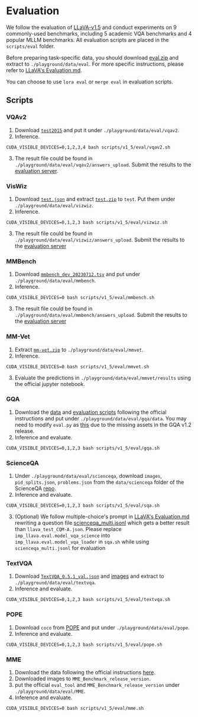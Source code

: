 # Evaluation
We follow the evaluation of [LLaVA-v1.5](https://github.com/haotian-liu/LLaVA/tree/main) and conduct experiments on 9 commonly-used benchmarks, including 5 academic VQA benchmarks and 4 popular MLLM benchmarks. All evaluation scripts are placed in the `scripts/eval` folder. 

Before preparing task-specific data, you should download [eval.zip](https://drive.google.com/file/d/1atZSBBrAX54yYpxtVVW33zFvcnaHeFPy/view?usp=sharing) and extract to `./playground/data/eval`. For more specific instructions, please refer to [LLaVA's Evaluation.md](https://github.com/haotian-liu/LLaVA/blob/main/docs/Evaluation.md). 

You can choose to use `lora eval` or `merge eval` in evaluation scripts.
## Scripts
### VQAv2
1. Download [`test2015`](http://images.cocodataset.org/zips/test2015.zip) and put it under `./playground/data/eval/vqav2`.
2. Inference.
```Shell
CUDA_VISIBLE_DEVICES=0,1,2,3,4 bash scripts/v1_5/eval/vqav2.sh
```
3. The result file could be found in `./playground/data/eval/vqav2/answers_upload`. Submit the results to the [evaluation server](https://eval.ai/web/challenges/challenge-page/830/my-submission).

### VisWiz

1. Download [`test.json`](https://vizwiz.cs.colorado.edu/VizWiz_final/vqa_data/Annotations.zip) and extract [`test.zip`](https://vizwiz.cs.colorado.edu/VizWiz_final/images/test.zip) to `test`. Put them under `./playground/data/eval/vizwiz`.
2. Inference.
```Shell
CUDA_VISIBLE_DEVICES=0,1,2,3 bash scripts/v1_5/eval/vizwiz.sh
```
3. The result file could be found in `./playground/data/eval/vizwiz/answers_upload`. Submit the results to the [evaluation server](https://eval.ai/web/challenges/challenge-page/1911/my-submission)

### MMBench

1. Download [`mmbench_dev_20230712.tsv`](https://download.openmmlab.com/mmclassification/datasets/mmbench/mmbench_dev_20230712.tsv) and put under `./playground/data/eval/mmbench`.
2. Inference.
```Shell
CUDA_VISIBLE_DEVICES=0 bash scripts/v1_5/eval/mmbench.sh
```
3. The result file could be found in `./playground/data/eval/mmbench/answers_upload`. Submit the results to the [evaluation server](https://opencompass.org.cn/leaderboard-multimodal)

### MM-Vet

1. Extract [`mm-vet.zip`](https://github.com/yuweihao/MM-Vet/releases/download/v1/mm-vet.zip) to `./playground/data/eval/mmvet`.
2. Inference.
```Shell
CUDA_VISIBLE_DEVICES=0 bash scripts/v1_5/eval/mmvet.sh
```
3. Evaluate the predictions in `./playground/data/eval/mmvet/results` using the official jupyter notebook.

### GQA

1. Download the [data](https://cs.stanford.edu/people/dorarad/gqa/download.html) and [evaluation scripts](https://cs.stanford.edu/people/dorarad/gqa/evaluate.html) following the official instructions and put under `./playground/data/eval/gqa/data`. You may need to modify `eval.py` as [this](https://gist.github.com/haotian-liu/db6eddc2a984b4cbcc8a7f26fd523187) due to the missing assets in the GQA v1.2 release.
2. Inference and evaluate.
```Shell
CUDA_VISIBLE_DEVICES=0,1,2,3 bash scripts/v1_5/eval/gqa.sh
```

### ScienceQA

1. Under `./playground/data/eval/scienceqa`, download `images`, `pid_splits.json`, `problems.json` from the `data/scienceqa` folder of the ScienceQA [repo](https://github.com/lupantech/ScienceQA).
2. Inference and evaluate.
```Shell
CUDA_VISIBLE_DEVICES=0,1,2,3 bash scripts/v1_5/eval/sqa.sh
```
3. (Optional) We follow multiple-choice's prompt in [LLaVA's Evaluation.md](https://github.com/haotian-liu/LLaVA/blob/main/docs/Evaluation.md) rewriting a question file [scienceqa_multi.jsonl](https://drive.google.com/file/d/1SU7tEuXUENnvXowGkFVcEa5dsVPlMsD9/view?usp=drive_link) which gets a better result than `llava_test_CQM-A.json`. Please replace `imp_llava.eval.model_vqa_science` into `imp_llava.eval.model_vqa_loader` in `sqa.sh` while using `scienceqa_multi.jsonl` for evaluation
### TextVQA

1. Download [`TextVQA_0.5.1_val.json`](https://dl.fbaipublicfiles.com/textvqa/data/TextVQA_0.5.1_val.json) and [images](https://dl.fbaipublicfiles.com/textvqa/images/train_val_images.zip) and extract to `./playground/data/eval/textvqa`.
2. Inference and evaluate.
```Shell
CUDA_VISIBLE_DEVICES=0,1,2,3 bash scripts/v1_5/eval/textvqa.sh
```

### POPE

1. Download `coco` from [POPE](https://github.com/AoiDragon/POPE/tree/e3e39262c85a6a83f26cf5094022a782cb0df58d/output/coco) and put under `./playground/data/eval/pope`.
2. Inference and evaluate.
```Shell
CUDA_VISIBLE_DEVICES=0,1,2,3 bash scripts/v1_5/eval/pope.sh
```

### MME

1. Download the data following the official instructions [here](https://github.com/BradyFU/Awesome-Multimodal-Large-Language-Models/tree/Evaluation).
2. Downloaded images to `MME_Benchmark_release_version`.
3. put the official `eval_tool` and `MME_Benchmark_release_version` under `./playground/data/eval/MME`.
4. Inference and evaluate.
```Shell
CUDA_VISIBLE_DEVICES=0 bash scripts/v1_5/eval/mme.sh
```